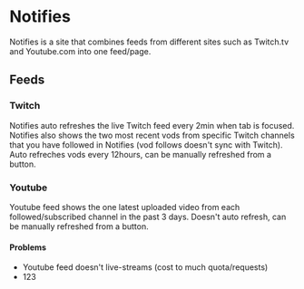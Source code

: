 # Notifies

Notifies is a site that combines feeds from different sites such as Twitch.tv and Youtube.com into one feed/page.

## Feeds

### Twitch

Notifies auto refreshes the live Twitch feed every 2min when tab is focused. Notifies also shows the two most recent vods from specific Twitch channels that you have followed in Notifies (vod follows doesn't sync with Twitch). Auto refreches vods every 12hours, can be manually refreshed from a button.

### Youtube

Youtube feed shows the one latest uploaded video from each followed/subscribed channel in the past 3 days. Doesn't auto refresh, can be manually refreshed from a button.

#### Problems

-   Youtube feed doesn't live-streams (cost to much quota/requests)
-   123
